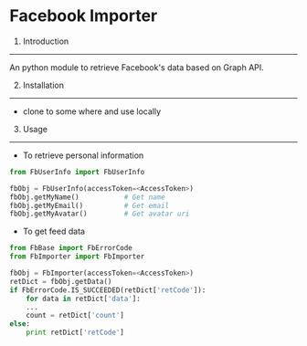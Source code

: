 Facebook Importer
====================

1. Introduction
---------------------
An python module to retrieve Facebook's data based on Graph API.

2. Installation
---------------------
- clone to some where and use locally


3. Usage
---------------------
- To retrieve personal information

```python
from FbUserInfo import FbUserInfo

fbObj = FbUserInfo(accessToken=<AccessToken>)
fbObj.getMyName()		    # Get name
fbObj.getMyEmail()		    # Get email
fbObj.getMyAvatar()		    # Get avatar uri
```

- To get feed data

```python
from FbBase import FbErrorCode
from FbImporter import FbImporter

fbObj = FbImporter(accessToken=<AccessToken>)
retDict = fbObj.getData()
if FbErrorCode.IS_SUCCEEDED(retDict['retCode']):
    for data in retDict['data']:
	...
    count = retDict['count']
else:
    print retDict['retCode']
```

